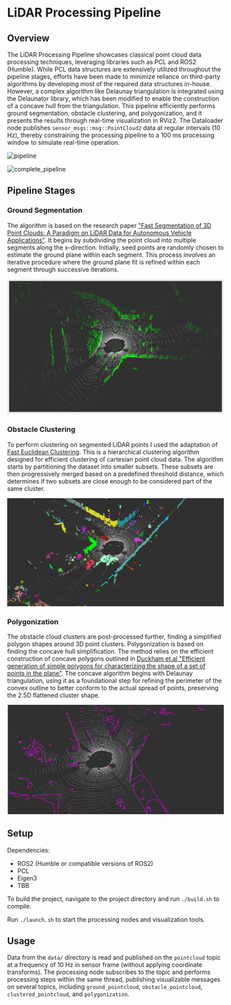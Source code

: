 # LiDAR Processing Pipeline

## Overview
The LiDAR Processing Pipeline showcases classical point cloud data processing techniques, leveraging libraries such as PCL and ROS2 (Humble). While PCL data structures are extensively utilized throughout the pipeline stages, efforts have been made to minimize reliance on third-party algorithms by developing most of the required data structures in-house. However, a complex algorithm like Delaunay triangulation is integrated using the Delaunator library, which has been modified to enable the construction of a concave hull from the triangulation. This pipeline efficiently performs ground segmentation, obstacle clustering, and polygonization, and it presents the results through real-time visualization in RViz2. The Dataloader node publishes `sensor_msgs::msg::PointCloud2` data at regular intervals (10 Hz), thereby constraining the processing pipeline to a 100 ms processing window to simulate real-time operation.

![pipeline](https://github.com/YevgeniyEngineer/LiDAR-Processing/blob/main/images/example_pipeline.gif)

![complete_pipeline](https://github.com/YevgeniyEngineer/LiDAR-Processing/blob/main/images/complete_pipeline.gif)

## Pipeline Stages

### Ground Segmentation

The algorithm is based on the research paper ["Fast Segmentation of 3D Point Clouds: A Paradigm on LiDAR Data for Autonomous Vehicle Applications"](https://www.researchgate.net/publication/318325507_Fast_Segmentation_of_3D_Point_Clouds_A_Paradigm_on_LiDAR_Data_for_Autonomous_Vehicle_Applications). It begins by subdividing the point cloud into multiple segments along the x-direction. Initially, seed points are randomly chosen to estimate the ground plane within each segment. This process involves an iterative procedure where the ground plane fit is refined within each segment through successive iterations. 

![segmentation](https://github.com/YevgeniyEngineer/LiDAR-Processing/blob/main/images/ground_segmentation.png)

### Obstacle Clustering

To perform clustering on segmented LiDAR points I used the adaptation of [Fast Euclidean Clustering](https://arxiv.org/abs/2208.07678). This is a hierarchical clustering algorithm designed for efficient clustering of cartesian point cloud data. The algorithm starts by partitioning the dataset into smaller subsets. These subsets are then progressively merged based on a predefined threshold distance, which determines if two subsets are close enough to be considered part of the same cluster.

![clustering](https://github.com/YevgeniyEngineer/LiDAR-Processing/blob/main/images/euclidean_clustering.png)

### Polygonization

The obstacle cloud clusters are post-processed further, finding a simplified polygon shapes around 3D point clusters. Polygonization is based on finding the concave hull simplification. The method relies on the efficient construction of concave polygons outlined in [Duckham et.al "Efficient generation of simple polygons for characterizing the shape of a set of points in the plane"](https://www.sciencedirect.com/science/article/abs/pii/S0031320308001180). The concave algorithm begins with Delaunay triangulation, using it as a foundational step for refining the perimeter of the convex outline to better conform to the actual spread of points, preserving the 2.5D flattened cluster shape.

![polygonization](https://github.com/YevgeniyEngineer/LiDAR-Processing/blob/main/images/polygonization.png)

## Setup

Dependencies:
* ROS2 (Humble or compatible versions of ROS2)
* PCL
* Eigen3 
* TBB

To build the project, navigate to the project directory and run `./build.sh` to compile.

Run `./launch.sh` to start the processing nodes and visualization tools.

## Usage

Data from the `data/` directory is read and published on the `pointcloud` topic at a frequency of 10 Hz in sensor frame (without applying coordinate transforms). The processing node subscribes to the topic and performs processing steps within the same thread, publishing visualizable messages on several topics, including `ground_pointcloud`, `obstacle_pointcloud`, `clustered_pointcloud`, and `polygonization`.
